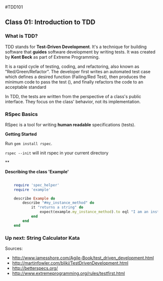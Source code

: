 #TDD101

## Class 01: Introduction to TDD

### What is TDD?
TDD stands for **Test-Driven Development**. It's a technique for building software that **guides** software development by writing tests.  It was created by **Kent Beck** as part of Extreme Programming. 

It is a rapid cycle of testing, coding, and refactoring, also known as "Red/Green/Refactor". The developer first writes an automated test case
which defines a desired function (Failing/Red Test), then produces the
minimum code to pass the test (), and finally refactors
the code to an acceptable standard


In TDD, the tests are written from the perspective of a class's public interface. They focus on the class' behavior, not its implementation.

### RSpec Basics

RSpec is a tool for writing **human readable** specifications (tests).

**Getting Started**

Run `gem install rspec`.

`rspec --init` will init rspec in your current directory

**

**Describing the class 'Example'**

```ruby
	
	require 'spec_helper'
	require 'example'

	describe Example do
		describe "#my_instance_method" do
			it "returns a string" do
				expect(example.my_instance_method).to eql "I am an instance method"
			end
		end
	end

```

### Up next: String Calculator Kata



Sources:

- http://www.jamesshore.com/Agile-Book/test_driven_development.html
- http://martinfowler.com/bliki/TestDrivenDevelopment.html
- http://betterspecs.org/
- http://www.extremeprogramming.org/rules/testfirst.html





